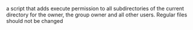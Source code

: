 a script  that adds execute permission to all subdirectories of the current directory for the owner, the group owner and all other users. Regular files should not be changed
